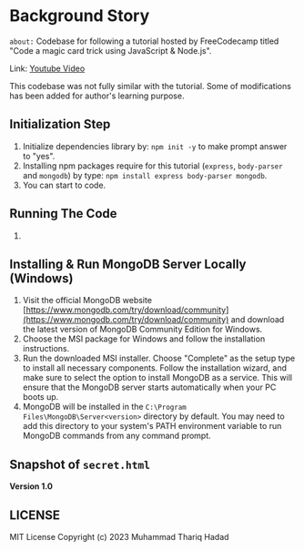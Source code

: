 # Background Story

`about:` Codebase for following a tutorial hosted by FreeCodecamp titled "Code a magic card trick using JavaScript & Node.js".

Link: [Youtube Video](https://www.youtube.com/watch?v=h21pa3yeW08)

This codebase was not fully similar with the tutorial. Some of modifications has been added for author's learning purpose.

## Initialization Step

1. Initialize dependencies library by: `npm init -y` to make prompt answer to "yes".
2. Installing npm packages require for this tutorial (`express`, `body-parser` and `mongodb`) by type: `npm install express body-parser mongodb`.
3. You can start to code.

## Running The Code

1.

## Installing & Run MongoDB Server Locally (Windows)

1. Visit the official MongoDB website [https://www.mongodb.com/try/download/community](https://www.mongodb.com/try/download/community) and download the latest version of MongoDB Community Edition for Windows.
2. Choose the MSI package for Windows and follow the installation instructions.
3. Run the downloaded MSI installer. Choose "Complete" as the setup type to install all necessary components. Follow the installation wizard, and make sure to select the option to install MongoDB as a service. This will ensure that the MongoDB server starts automatically when your PC boots up.
4. MongoDB will be installed in the `C:\Program Files\MongoDB\Server<version>` directory by default. You may need to add this directory to your system's PATH environment variable to run MongoDB commands from any command prompt.

## Snapshot of `secret.html`

**Version 1.0**

## LICENSE

MIT License
Copyright (c) 2023 Muhammad Thariq Hadad
